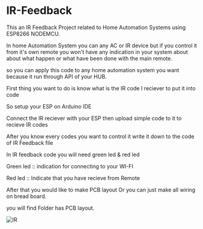 # IR-Feedback
This an IR Feedback Project related to Home Automation Systems using ESP8266 NODEMCU.

In home Automation System you can any AC or IR device but if you control it from it's own remote you won't have any indication in your system about about what happen or what have been done with the main remote.

so you can apply this code to any home automation system you want because it run through API of your HUB.

First thing you want to do is know what is the IR code I reciever to put it into code 

So setup your ESP on Arduino IDE 

Connect the IR reciever with your ESP then upload simple code to it to recieve IR codes


After you know every codes you want to control it write it down to the code of IR Feedback file

In IR feedback code you will need green led & red led 

Green led :: indication for connecting to your WI-FI

Red led :: Indicate that you have recieve from Remote

After that you would like to make PCB layout Or you can just make all wiring on bread board.

you will find Folder has PCB layout.

![IR](https://user-images.githubusercontent.com/38689791/195322143-4584a618-9218-4190-8054-dd8c1c27203a.PNG)
